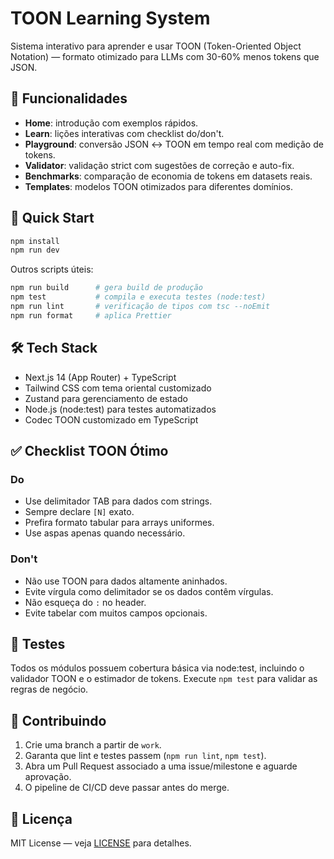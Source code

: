 # TOON Learning System

Sistema interativo para aprender e usar TOON (Token-Oriented Object Notation) — formato otimizado para LLMs com 30-60% menos tokens que JSON.

## 🎯 Funcionalidades

- **Home**: introdução com exemplos rápidos.
- **Learn**: lições interativas com checklist do/don't.
- **Playground**: conversão JSON ↔ TOON em tempo real com medição de tokens.
- **Validator**: validação strict com sugestões de correção e auto-fix.
- **Benchmarks**: comparação de economia de tokens em datasets reais.
- **Templates**: modelos TOON otimizados para diferentes domínios.

## 🚀 Quick Start

```bash
npm install
npm run dev
```

Outros scripts úteis:

```bash
npm run build      # gera build de produção
npm test           # compila e executa testes (node:test)
npm run lint       # verificação de tipos com tsc --noEmit
npm run format     # aplica Prettier
```


## 🛠️ Tech Stack

- Next.js 14 (App Router) + TypeScript
- Tailwind CSS com tema oriental customizado
- Zustand para gerenciamento de estado
- Node.js (node:test) para testes automatizados
- Codec TOON customizado em TypeScript

## ✅ Checklist TOON Ótimo

### Do

- Use delimitador TAB para dados com strings.
- Sempre declare `[N]` exato.
- Prefira formato tabular para arrays uniformes.
- Use aspas apenas quando necessário.

### Don't

- Não use TOON para dados altamente aninhados.
- Evite vírgula como delimitador se os dados contêm vírgulas.
- Não esqueça do `:` no header.
- Evite tabelar com muitos campos opcionais.

## 🧪 Testes

Todos os módulos possuem cobertura básica via node:test, incluindo o validador TOON e o estimador de tokens. Execute `npm test` para validar as regras de negócio.

## 🐛 Contribuindo

1. Crie uma branch a partir de `work`.
2. Garanta que lint e testes passem (`npm run lint`, `npm test`).
3. Abra um Pull Request associado a uma issue/milestone e aguarde aprovação.
4. O pipeline de CI/CD deve passar antes do merge.

## 📄 Licença

MIT License — veja [LICENSE](LICENSE) para detalhes.
